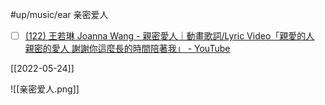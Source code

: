 #up/music/ear 亲密爱人

- [ ] [(122) 王若琳 Joanna Wang - 親密愛人｜動畫歌詞/Lyric Video「親愛的人 親密的愛人 謝謝你這麼長的時間陪著我」 - YouTube](https://www.youtube.com/watch?v=30P45wqEMMc)

[[2022-05-24]]

![[亲密爱人.png]]